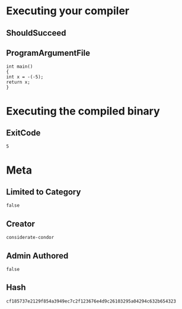 # Executing your compiler

## ShouldSucceed

## ProgramArgumentFile

```
int main()
{
int x = -(-5);
return x;
}
```

# Executing the compiled binary

## ExitCode

```
5
```

# Meta

## Limited to Category

```
false
```

## Creator

```
considerate-condor
```

## Admin Authored

```
false
```

## Hash

```
cf185737e2129f854a3949ec7c2f123676e4d9c26103295a04294c632b654323
```
